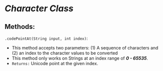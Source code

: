 # *Character Class*

## Methods:
`.codePointAt(String input, int index)`: 
- This method accepts two parameters: (1) A sequence of characters and (2) an index to the character values to be converted
- This method only works on Strings at an index range of ***0 - 65535***.
- `Returns:` Unicode point at the given index.
